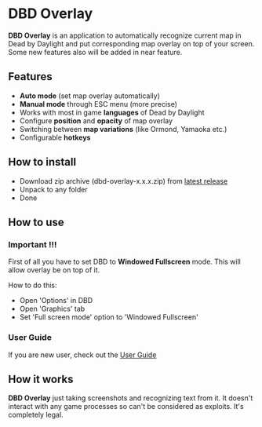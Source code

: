 # DBD Overlay
**DBD Overlay** is an application to automatically recognize current map in Dead by Daylight and put corresponding map overlay on top of your screen. Some new features also will be added in near feature.
## Features
- **Auto mode** (set map overlay automatically)
- **Manual mode** through ESC menu (more precise)
- Works with most in game **languages** of Dead by Daylight
- Configure **position** and **opacity** of map overlay
- Switching between **map variations** (like Ormond, Yamaoka etc.)
- Configurable **hotkeys**
## How to install
- Download zip archive (dbd-overlay-x.x.x.zip) from [latest release](https://github.com/H4RDC0RN/dbd-overlay/releases/latest)
- Unpack to any folder
- Done
## How to use
### Important !!!

First of all you have to set DBD to **Windowed Fullscreen** mode. This will allow overlay be on top of it. 

How to do this:
- Open 'Options' in DBD
- Open 'Graphics' tab
- Set 'Full screen mode' option to 'Windowed Fullscreen'

### User Guide
If you are new user, check out the [User Guide](https://github.com/H4RDC0RN/dbd-overlay/wiki/How-to-use)
## How it works
**DBD Overlay** just taking screenshots and recognizing text from it. It doesn't interact with any game processes so can't be considered as exploits. It's completely legal.
